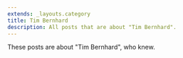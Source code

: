 ```yaml
---
extends: _layouts.category
title: Tim Bernhard
description: All posts that are about "Tim Bernhard".
---
```

          
These posts are about "Tim Bernhard", who knew.
          